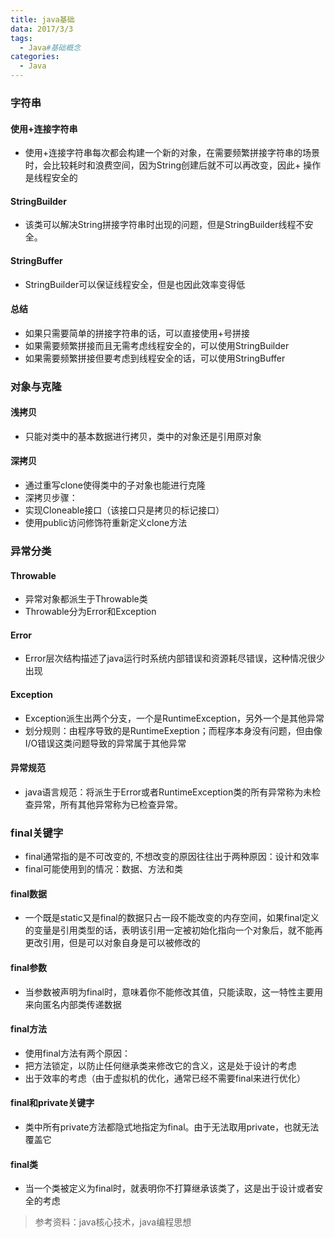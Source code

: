 ```yaml
---
title: java基础
data: 2017/3/3
tags:
  - Java#基础概念
categories:
  - Java
---
```


### 字符串

#### 使用+连接字符串
* 使用+连接字符串每次都会构建一个新的对象，在需要频繁拼接字符串的场景时，会比较耗时和浪费空间，因为String创建后就不可以再改变，因此+ 操作是线程安全的

#### StringBuilder
*  该类可以解决String拼接字符串时出现的问题，但是StringBuilder线程不安全。

#### StringBuffer
 * StringBuilder可以保证线程安全，但是也因此效率变得低

#### 总结
* 如果只需要简单的拼接字符串的话，可以直接使用+号拼接
* 如果需要频繁拼接而且无需考虑线程安全的，可以使用StringBuilder
* 如果需要频繁拼接但要考虑到线程安全的话，可以使用StringBuffer
<!-- more -->
### 对象与克隆

#### 浅拷贝
* 只能对类中的基本数据进行拷贝，类中的对象还是引用原对象

#### 深拷贝
* 通过重写clone使得类中的子对象也能进行克隆
* 深拷贝步骤：
 * 实现Cloneable接口（该接口只是拷贝的标记接口）
 * 使用public访问修饰符重新定义clone方法

### 异常分类

#### Throwable
* 异常对象都派生于Throwable类
* Throwable分为Error和Exception

#### Error
* Error层次结构描述了java运行时系统内部错误和资源耗尽错误，这种情况很少出现

#### Exception
* Exception派生出两个分支，一个是RuntimeException，另外一个是其他异常
* 划分规则：由程序导致的是RuntimeExeption；而程序本身没有问题，但由像I/O错误这类问题导致的异常属于其他异常

#### 异常规范
* java语言规范：将派生于Error或者RuntimeException类的所有异常称为未检查异常，所有其他异常称为已检查异常。

### final关键字
* final通常指的是不可改变的, 不想改变的原因往往出于两种原因：设计和效率
* final可能使用到的情况：数据、方法和类

#### final数据
* 一个既是static又是final的数据只占一段不能改变的内存空间，如果final定义的变量是引用类型的话，表明该引用一定被初始化指向一个对象后，就不能再更改引用，但是可以对象自身是可以被修改的

#### final参数
* 当参数被声明为final时，意味着你不能修改其值，只能读取，这一特性主要用来向匿名内部类传递数据

#### final方法
* 使用final方法有两个原因：
 * 把方法锁定，以防止任何继承类来修改它的含义，这是处于设计的考虑
* 出于效率的考虑（由于虚拟机的优化，通常已经不需要final来进行优化）

#### final和private关键字
* 类中所有private方法都隐式地指定为final。由于无法取用private，也就无法覆盖它

#### final类
* 当一个类被定义为final时，就表明你不打算继承该类了，这是出于设计或者安全的考虑
> 参考资料：java核心技术，java编程思想
